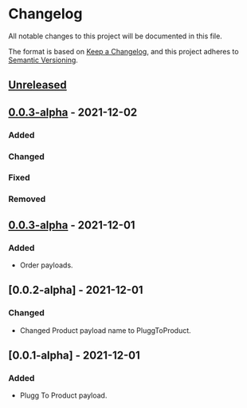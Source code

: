 # Changelog

All notable changes to this project will be documented in this file.

The format is based on [Keep a Changelog](https://keepachangelog.com/en/1.0.0/),
and this project adheres to [Semantic Versioning](https://semver.org/spec/v2.0.0.html).

## [Unreleased]

## [0.0.3-alpha] - 2021-12-02

### Added

### Changed

### Fixed

### Removed

## [0.0.3-alpha] - 2021-12-01

### Added

-   Order payloads.

## [0.0.2-alpha] - 2021-12-01

### Changed

-   Changed Product payload name to PluggToProduct.

## [0.0.1-alpha] - 2021-12-01

### Added

-   Plugg To Product payload.

[Unreleased]: https://github.com/dev-senior-com-br/plugg-to-api/compare/0.0.3-alpha...HEAD

[0.0.3-alpha]: https://github.com/dev-senior-com-br/plugg-to-api/compare/0.0.3-alpha...0.0.3-alpha
